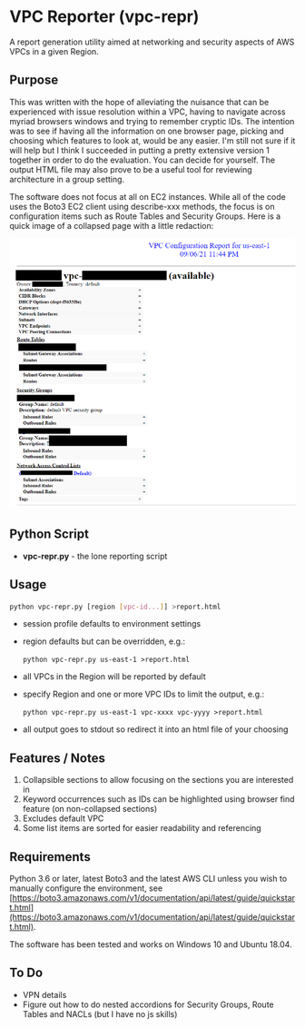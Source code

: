 # VPC Reporter (vpc-repr)

A report generation utility aimed at networking and security aspects of AWS VPCs in a given Region.

## Purpose

This was written with the hope of alleviating the nuisance that can be experienced with issue resolution within a VPC, having to navigate across myriad browsers windows and trying to remember cryptic IDs. The intention was to see if having all the information on one browser page, picking and choosing which features to look at, would be any easier. I'm still not sure if it will help but I think I succeeded in putting a pretty extensive version 1 together in order to do the evaluation. You can decide for yourself. The output HTML file may also prove to be a useful tool for reviewing architecture in a group setting.

The software does not focus at all on EC2 instances.  While all of the code uses the Boto3 EC2 client using describe-xxx methods, the focus is on configuration items such as Route Tables and Security Groups. Here is a quick image of a collapsed page with a little redaction:

<img src="html.png" style="zoom: 67%;" />

## Python Script

* __<span>vpc-repr.py</span>__ - the lone reporting script

## Usage

```bash
python vpc-repr.py [region [vpc-id...]] >report.html
```

- session profile defaults to environment settings

- region defaults but can be overridden, e.g.: 

  `python vpc-repr.py us-east-1 >report.html`

- all VPCs in the Region will be reported by default

- specify Region and one or more VPC IDs to limit the output, e.g.:

  `python vpc-repr.py us-east-1 vpc-xxxx vpc-yyyy >report.html`

- all output goes to stdout so redirect it into an html file of your choosing

## Features / Notes

1. Collapsible sections to allow focusing on the sections you are interested in
2. Keyword occurrences such as IDs can be highlighted using browser find feature (on non-collapsed sections)
3. Excludes default VPC
4. Some list items are sorted for easier readability and referencing

## Requirements

Python 3.6 or later, latest Boto3 and the latest AWS CLI unless you wish to manually configure the environment, see [https://boto3.amazonaws.com/v1/documentation/api/latest/guide/quickstart.html](https://boto3.amazonaws.com/v1/documentation/api/latest/guide/quickstart.html).

The software has been tested and works on Windows 10 and Ubuntu 18.04.

## To Do

- VPN details
- Figure out how to do nested accordions for Security Groups, Route Tables and NACLs (but I have no js skills)
